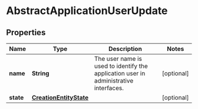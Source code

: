 
# AbstractApplicationUserUpdate

## Properties
Name | Type | Description | Notes
------------ | ------------- | ------------- | -------------
**name** | **String** | The user name is used to identify the application user in administrative interfaces. |  [optional]
**state** | [**CreationEntityState**](CreationEntityState.md) |  |  [optional]




